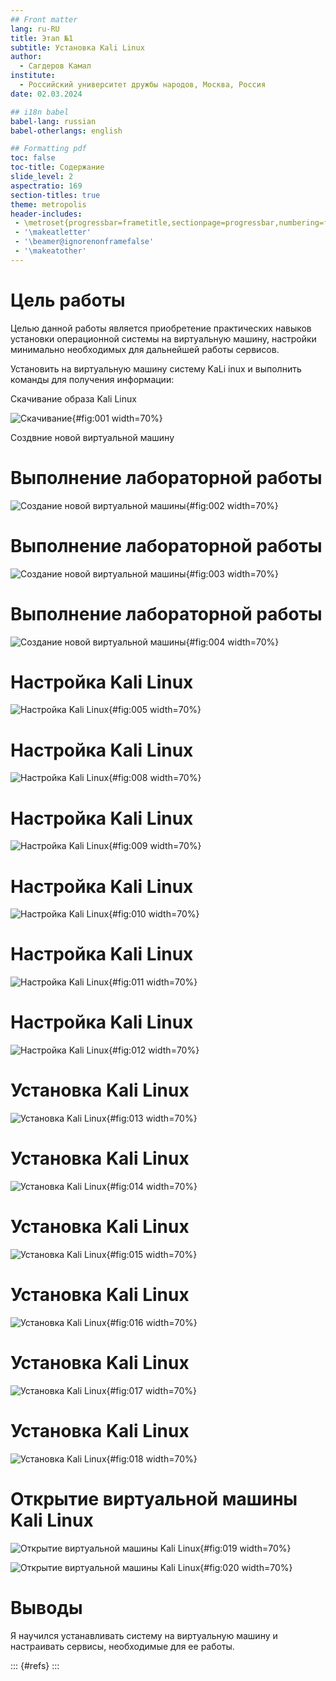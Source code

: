 ```yaml
---
## Front matter
lang: ru-RU
title: Этап №1
subtitle: Установка Kali Linux
author:
  - Сагдеров Камал
institute:
  - Российский университет дружбы народов, Москва, Россия
date: 02.03.2024

## i18n babel
babel-lang: russian
babel-otherlangs: english

## Formatting pdf
toc: false
toc-title: Содержание
slide_level: 2
aspectratio: 169
section-titles: true
theme: metropolis
header-includes:
 - \metroset{progressbar=frametitle,sectionpage=progressbar,numbering=fraction}
 - '\makeatletter'
 - '\beamer@ignorenonframefalse'
 - '\makeatother'
---
```


# Цель работы

Целью данной работы является приобретение практических навыков
установки операционной системы на виртуальную машину, настройки минимально необходимых для дальнейшей работы сервисов.

Установить на виртуальную машину систему KaLi inux и выполнить команды для получения информации:



Скачивание образа Kali Linux

![Скачивание](image/1.png){#fig:001 width=70%}

Создвние новой виртуальной машину

# Выполнение лабораторной работы

![Создание новой виртуальной машины](image/2.jpg){#fig:002 width=70%}

# Выполнение лабораторной работы

![Создание новой виртуальной машины](image/3.jpg){#fig:003 width=70%}

# Выполнение лабораторной работы

![Создание новой виртуальной машины](image/4.jpg){#fig:004 width=70%}

# Настройка Kali Linux

![Настройка Kali Linux](image/5.jpg){#fig:005 width=70%}

# Настройка Kali Linux

![Настройка Kali Linux](image/8.jpg){#fig:008 width=70%}

# Настройка Kali Linux

![Настройка Kali Linux](image/9.jpg){#fig:009 width=70%}

# Настройка Kali Linux

![Настройка Kali Linux](image/10.jpg){#fig:010 width=70%}

# Настройка Kali Linux

![Настройка Kali Linux](image/11.jpg){#fig:011 width=70%}

# Настройка Kali Linux

![Настройка Kali Linux](image/12.jpg){#fig:012 width=70%}

# Установка Kali Linux 

![Установка Kali Linux](image/13.jpg){#fig:013 width=70%}

# Установка Kali Linux 

![Установка Kali Linux](image/14.jpg){#fig:014 width=70%}

# Установка Kali Linux 

![Установка Kali Linux](image/15.jpg){#fig:015 width=70%}

# Установка Kali Linux 

![Установка Kali Linux](image/16.jpg){#fig:016 width=70%}

# Установка Kali Linux 

![Установка Kali Linux](image/17.jpg){#fig:017 width=70%}

# Установка Kali Linux 

![Установка Kali Linux](image/18.jpg){#fig:018 width=70%}

# Открытие виртуальной машины Kali Linux

![Открытие виртуальной машины Kali Linux](image/19.jpg){#fig:019 width=70%}

![Открытие виртуальной машины Kali Linux](image/20.jpg){#fig:020 width=70%}

# Выводы

Я научился устанавливать систему на виртуальную машину и настраивать сервисы, необходимые для ее работы.


::: {#refs}
:::
